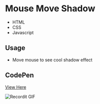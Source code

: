 # Mouse Move Shadow

- HTML
- CSS
- Javascript

## Usage

- Move mouse to see cool shadow effect

## CodePen
<a href="https://codepen.io/amandahershey/pen/xxKEegE">View Here</a>

![Recordit GIF](http://g.recordit.co/iLJZ7pEdXw.gif)
